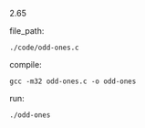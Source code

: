2.65

file_path:

```
./code/odd-ones.c
```

compile:

```
gcc -m32 odd-ones.c -o odd-ones
```

run:

```
./odd-ones
```
